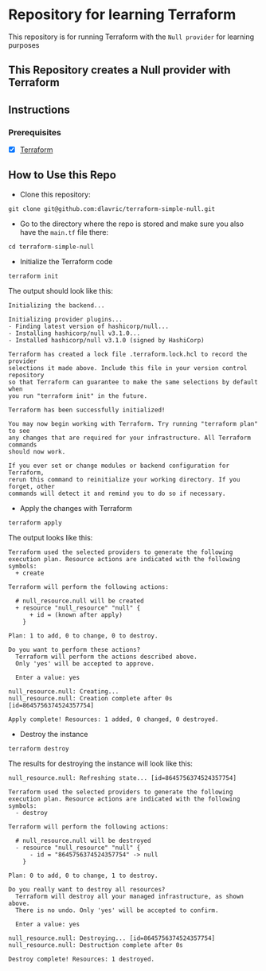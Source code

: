 # Repository for learning Terraform
This repository is for running Terraform with the `Null provider` for learning purposes

## This Repository creates a Null provider with Terraform

## Instructions

### Prerequisites

- [X] [Terraform](https://www.terraform.io/downloads)

## How to Use this Repo

- Clone this repository:
```shell
git clone git@github.com:dlavric/terraform-simple-null.git
```

- Go to the directory where the repo is stored and make sure you also have the `main.tf` file there:
```shell
cd terraform-simple-null
```

- Initialize the Terraform code
```shell
terraform init
```

The output should look like this:
```shell
Initializing the backend...

Initializing provider plugins...
- Finding latest version of hashicorp/null...
- Installing hashicorp/null v3.1.0...
- Installed hashicorp/null v3.1.0 (signed by HashiCorp)

Terraform has created a lock file .terraform.lock.hcl to record the provider
selections it made above. Include this file in your version control repository
so that Terraform can guarantee to make the same selections by default when
you run "terraform init" in the future.

Terraform has been successfully initialized!

You may now begin working with Terraform. Try running "terraform plan" to see
any changes that are required for your infrastructure. All Terraform commands
should now work.

If you ever set or change modules or backend configuration for Terraform,
rerun this command to reinitialize your working directory. If you forget, other
commands will detect it and remind you to do so if necessary.
```

- Apply the changes with Terraform
```shell
terraform apply
```

The output looks like this:
```shell
Terraform used the selected providers to generate the following execution plan. Resource actions are indicated with the following symbols:
  + create

Terraform will perform the following actions:

  # null_resource.null will be created
  + resource "null_resource" "null" {
      + id = (known after apply)
    }

Plan: 1 to add, 0 to change, 0 to destroy.

Do you want to perform these actions?
  Terraform will perform the actions described above.
  Only 'yes' will be accepted to approve.

  Enter a value: yes

null_resource.null: Creating...
null_resource.null: Creation complete after 0s [id=8645756374524357754]

Apply complete! Resources: 1 added, 0 changed, 0 destroyed.
```

- Destroy the instance
```shell
terraform destroy
```

The results for destroying the instance will look like this:
```shell
null_resource.null: Refreshing state... [id=8645756374524357754]

Terraform used the selected providers to generate the following execution plan. Resource actions are indicated with the following symbols:
  - destroy

Terraform will perform the following actions:

  # null_resource.null will be destroyed
  - resource "null_resource" "null" {
      - id = "8645756374524357754" -> null
    }

Plan: 0 to add, 0 to change, 1 to destroy.

Do you really want to destroy all resources?
  Terraform will destroy all your managed infrastructure, as shown above.
  There is no undo. Only 'yes' will be accepted to confirm.

  Enter a value: yes

null_resource.null: Destroying... [id=8645756374524357754]
null_resource.null: Destruction complete after 0s

Destroy complete! Resources: 1 destroyed.
```